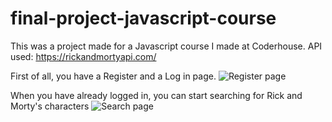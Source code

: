 # final-project-javascript-course

This was a project made for a Javascript course I made at Coderhouse.
API used: https://rickandmortyapi.com/

First of all, you have a Register and a Log in page.
![Register page](https://i.imgur.com/mNNoOZG.png "Register")

When you have already logged in, you can start searching for Rick and Morty's characters
![Search page](https://i.imgur.com/t8jviH0.png "Search")
